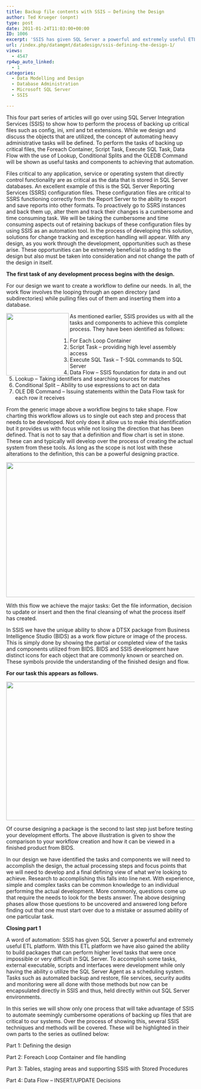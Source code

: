 ```yaml
---
title: Backup file contents with SSIS – Defining the Design
author: Ted Krueger (onpnt)
type: post
date: 2011-01-24T11:03:00+00:00
ID: 1006
excerpt: 'SSIS has given SQL Server a powerful and extremely useful ETL platform.  With this ETL platform we have also gained the ability to build packages that can perform higher level tasks that were once impossible or very difficult in SQL Server.  To accomplish some tasks, external executable, scripts and interfaces were development while only having the ability o utilize the SQL Server Agent as a scheduling system.  Tasks such as automated backup and restore, file services, security audits and monitoring were all done with those methods but now can be encapsulated directly in SSIS and thus, held directly within out SQL Server environments.'
url: /index.php/datamgmt/datadesign/ssis-defining-the-design-1/
views:
  - 4547
rp4wp_auto_linked:
  - 1
categories:
  - Data Modelling and Design
  - Database Administration
  - Microsoft SQL Server
  - SSIS

---
```

This four part series of articles will go over using SQL Server Integration Services (SSIS) to show how to perform the process of backing up critical files such as config, ini, xml and txt extensions. While we design and discuss the objects that are utilized, the concept of automating heavy administrative tasks will be defined. To perform the tasks of backing up critical files, the Foreach Container, Script Task, Execute SQL Task, Data Flow with the use of Lookup, Conditional Splits and the OLEDB Command will be shown as useful tasks and components to achieving that automation. 

Files critical to any application, service or operating system that directly control functionality are as critical as the data that is stored in SQL Server databases. An excellent example of this is the SQL Server Reporting Services (SSRS) configuration files. These configuration files are critical to SSRS functioning correctly from the Report Server to the ability to export and save reports into other formats. To proactively go to SSRS instances and back them up, alter them and track their changes is a cumbersome and time consuming task. We will be taking the cumbersome and time consuming aspects out of retaining backups of these configuration files by using SSIS as an automation tool. In the process of developing this solution, solutions for change tracking and exception handling will appear. With any design, as you work through the development, opportunities such as these arise. These opportunities can be extremely beneficial to adding to the design but also must be taken into consideration and not change the path of the design in itself. 

**The first task of any development process begins with the design.** 

For our design we want to create a workflow to define our needs. In all, the work flow involves the looping through an open directory (and subdirectories) while pulling files out of them and inserting them into a database.

<div class="image_block">
  <a href="https://lessthandot.z19.web.core.windows.net/wp-content/uploads/blogs/DataMgmt/-10.png?mtime=1295736729"><img alt="" src="https://lessthandot.z19.web.core.windows.net/wp-content/uploads/blogs/DataMgmt/-10.png?mtime=1295736729" width="167" height="167" align="left" /></a>
</div>

As mentioned earlier, SSIS provides us with all the tasks and components to achieve this complete process. They have been identified as follows:

  1. For Each Loop Container 
  2. Script Task – providing high level assembly access
  3. Execute SQL Task – T-SQL commands to SQL Server
  4. Data Flow – SSIS foundation for data in and out
  5. Lookup – Taking identifiers and searching sources for matches
  6. Conditional Split – Ability to use expressions to act on data
  7. OLE DB Command – Issuing statements within the Data Flow task for each row it receives

From the generic image above a workflow begins to take shape. Flow charting this workflow allows us to single out each step and process that needs to be developed. Not only does it allow us to make this identification but it provides us with focus while not losing the direction that has been defined. That is not to say that a definition and flow chart is set in stone. These can and typically will develop over the process of creating the actual system from these tools. As long as the scope is not lost with these alterations to the definition, this can be a powerful designing practice.

<div class="image_block">
  <a href="https://lessthandot.z19.web.core.windows.net/wp-content/uploads/blogs/DataMgmt/-11.png?mtime=1295736730"><img alt="" src="https://lessthandot.z19.web.core.windows.net/wp-content/uploads/blogs/DataMgmt/-11.png?mtime=1295736730" width="624" height="361" /></a>
</div>

With this flow we achieve the major tasks: Get the file information, decision to update or insert and then the final cleansing of what the process itself has created.

In SSIS we have the unique ability to show a DTSX package from Business Intelligence Studio (BIDS) as a work flow picture or image of the process. This is simply done by showing the partial or completed view of the tasks and components utilized from BIDS. BIDS and SSIS development have distinct icons for each object that are commonly known or searched on. These symbols provide the understanding of the finished design and flow.

**For our task this appears as follows.**

<div class="image_block">
  <a href="https://lessthandot.z19.web.core.windows.net/wp-content/uploads/blogs/DataMgmt/-12.png?mtime=1295736731"><img alt="" src="https://lessthandot.z19.web.core.windows.net/wp-content/uploads/blogs/DataMgmt/-12.png?mtime=1295736731" width="607" height="371" /></a>
</div>

Of course designing a package is the second to last step just before testing your development efforts. The above illustration is given to show the comparison to your workflow creation and how it can be viewed in a finished product from BIDS. 

In our design we have identified the tasks and components we will need to accomplish the design, the actual processing steps and focus points that we will need to develop and a final defining view of what we're looking to achieve. Research to accomplishing this falls into line next. With experience, simple and complex tasks can be common knowledge to an individual performing the actual development. More commonly, questions come up that require the needs to look for the bests answer. The above designing phases allow those questions to be uncovered and answered long before finding out that one must start over due to a mistake or assumed ability of one particular task. 

**Closing part 1**

A word of automation: SSIS has given SQL Server a powerful and extremely useful ETL platform. With this ETL platform we have also gained the ability to build packages that can perform higher level tasks that were once impossible or very difficult in SQL Server. To accomplish some tasks, external executable, scripts and interfaces were development while only having the ability o utilize the SQL Server Agent as a scheduling system. Tasks such as automated backup and restore, file services, security audits and monitoring were all done with those methods but now can be encapsulated directly in SSIS and thus, held directly within out SQL Server environments. 

In this series we will show only one process that will take advantage of SSIS to automate seemingly cumbersome operations of backing up files that are critical to our systems. Over the process of showing this, several SSIS techniques and methods will be covered. These will be highlighted in their own parts to the series as outlined below:

Part 1: Defining the design
  
Part 2: Foreach Loop Container and file handling
  
Part 3: Tables, staging areas and supporting SSIS with Stored Procedures
  
Part 4: Data Flow – INSERT/UPDATE Decisions